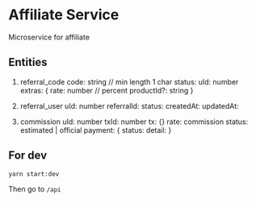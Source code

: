 # Affiliate Service

Microservice for affiliate

## Entities

1. referral_code
code: string // min length 1 char
status: 
uId: number
extras: {
    rate: number // percent
    productId?: string
}

2. referral_user
uId: number
referralId: 
status: 
createdAt: 
updatedAt:

3. commission
uId: number
txId: number
tx: {}
rate: 
commission
status: estimated | official 
payment: {
    status:
    detail: 
}


## For dev

```
yarn start:dev
```

Then go to `/api`

